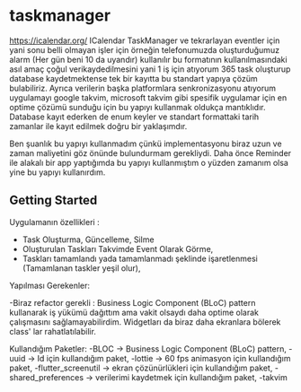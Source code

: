 # taskmanager

https://icalendar.org/ ICalendar TaskManager ve tekrarlayan eventler için yani sonu belli olmayan işler için örneğin telefonumuzda oluşturduğumuz alarm (Her gün beni 10 da uyandır) kullanılır bu formatının kullanılmasındaki asıl amaç çoğul verikaydedilmesini yani 1 iş için atıyorum 365 task   oluşturup database kaydetmektense tek bir kayıtta bu standart yapıya çözüm bulabiliriz. Ayrıca verilerin başka platformlara senkronizasyonu atıyorum uygulamayı google takvim, microsoft takvim gibi spesifik uygulamar için en optime çözümü sunduğu için bu yapıyı kullanmak oldukça mantıklıdır. Database kayıt ederken de enum keyler ve standart formattaki tarih zamanlar ile kayıt edilmek doğru bir yaklaşımdır. 

Ben şuanlık bu yapıyı kullanmadım çünkü implementasyonu biraz uzun ve zaman maliyetini göz önünde bulundurmam gerekliydi. Daha önce Reminder ile alakalı bir app yaptığımda bu yapıyı kullanmıştım o yüzden zamanım olsa yine bu yapıyı kullanırdım.

## Getting Started

Uygulamanın özellikleri : 

  - Task Oluşturma, Güncelleme, Silme
  - Oluşturulan Taskları Takvimde Event Olarak Görme,
  - Taskları tamamlandı yada tamamlanmadı şeklinde işaretlenmesi (Tamamlanan taskler yeşil olur),

Yapılması Gerekenler:
 
  -Biraz refactor gerekli  : Business Logic Component (BLoC) pattern kullanarak iş yükümü dağıttım ama vakit olsaydı daha optime olarak çalışmasını sağlamayabilirdim. Widgetları da biraz daha ekranlara bölerek class' lar rahatlatılabilir.
  
Kullandığım Paketler:
  -BLOC -> Business Logic Component (BLoC) pattern,
  -uuid -> Id için kullandığım paket,
  -lottie -> 60 fps animasyon için kullandığım paket,
  -flutter_screenutil -> ekran çözünürlükleri için kullandığım paket,
  -shared_preferences -> verilerimi kaydetmek için kullandığım paket,
  -takvim
